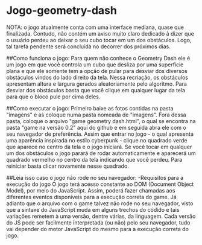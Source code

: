 # Jogo-geometry-dash

NOTA: o jogo atualmente conta com uma interface mediana, quase que finalizada. Contudo, não contém um aviso muito claro dedicado 
à dizer que o usuário perdeu ao deixar o seu cubo tocar em um dos obstáculos. Logo, tal tarefa pendente será concluída no decorrer 
dos próximos dias. 

##Como funciona o jogo:
Para quem não conhece o Geometry Dash ele é um jogo em que você controla um cubo que desliza por uma superfície plana e que ele 
somente tem a opção de pular para desviar dos diversos obstáculos vindos do lado direito da tela. Nessa recriação,
os obstáculos apresentam altura e largura gerados aleatoriamente pelo algoritmo. Para desviar dos obstáculos basta 
que você clique em qualquer lugar da tela para que o bloco pule por cima deles.  

##Como executar o jogo: 
Primeiro baixe as fotos contidas na pasta "imagens" e as coloque numa pasta nomeada de "imagens". Fora dessa pasta, 
coloque o arquivo "game geometry dash.html", o qual se encontra na pasta "game na versão 0.2" aqui do github e em seguida abra ele com 
o seu navegador de preferência. Assim que entrar no jogo - o qual apresenta uma aparência inspirada no estilo cyberpunk - clique 
no quadrado verde que aparece no centro da tela e o jogo iniciará. Se você tocar em qualquer um dos obstáculos o jogo parará de rodar
automaticamente e aparecerá um quadrado vermelho no centro da tela indicando que você perdeu. Para reiniciar basta clicar novamente 
nesse quadrado.


##Leia isso caso o jogo não rode no seu navegador: 
-Requisitos para a execução do jogo
O jogo terá acesso constante ao DOM (Document Object Model), por meio do JavaScript.
Assim, poderá fazer chamadas aos diferentes eventos disponíveis para a execução correta do game.
Já adianto que o arquivo com o game talvez não rode no seu navegador, visto que a sintaxe do 
JavaScript muda em alguns trechos do códido e tais variações remetem à uma versão, dentre várias, da linguagem.
Cada versão do JS pode ser facilmente interpretada (ou não) pelo seu navegador, tudo vai depender 
do motor JavaScript do mesmo para a execução correta do jogo.
